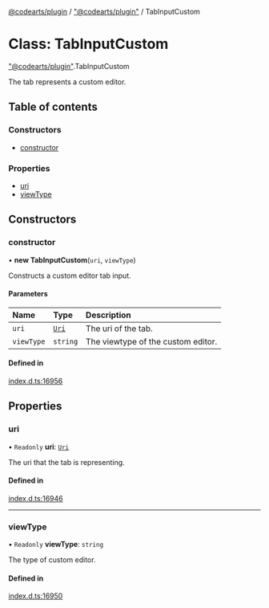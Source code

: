 [@codearts/plugin](../README.md) / ["@codearts/plugin"](../modules/_codearts_plugin_.md) / TabInputCustom

# Class: TabInputCustom

["@codearts/plugin"](../modules/_codearts_plugin_.md).TabInputCustom

The tab represents a custom editor.

## Table of contents

### Constructors

- [constructor](codearts_plugin_.TabInputCustom.md#constructor)

### Properties

- [uri](codearts_plugin_.TabInputCustom.md#uri)
- [viewType](codearts_plugin_.TabInputCustom.md#viewtype)

## Constructors

### constructor

• **new TabInputCustom**(`uri`, `viewType`)

Constructs a custom editor tab input.

#### Parameters

| Name | Type | Description |
| :------ | :------ | :------ |
| `uri` | [`Uri`](codearts_plugin_.Uri.md) | The uri of the tab. |
| `viewType` | `string` | The viewtype of the custom editor. |

#### Defined in

[index.d.ts:16956](https://github.com/huaweicloud/cloudide-plugin-api/blob/03b481c/index.d.ts#L16956)

## Properties

### uri

• `Readonly` **uri**: [`Uri`](codearts_plugin_.Uri.md)

The uri that the tab is representing.

#### Defined in

[index.d.ts:16946](https://github.com/huaweicloud/cloudide-plugin-api/blob/03b481c/index.d.ts#L16946)

___

### viewType

• `Readonly` **viewType**: `string`

The type of custom editor.

#### Defined in

[index.d.ts:16950](https://github.com/huaweicloud/cloudide-plugin-api/blob/03b481c/index.d.ts#L16950)
